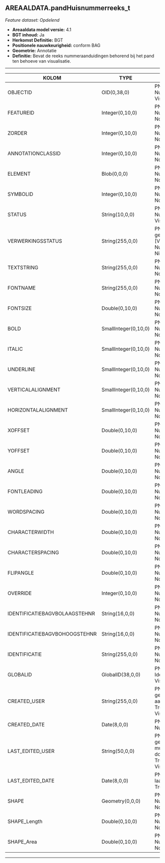 ## AREAALDATA.pandHuisnummerreeks_t

*Feature dataset: Opdelend*


* __Areaaldata model versie:__ 4.1
* __BGT inhoud:__ Ja
* __Herkomst Definitie:__ BGT
* __Positionele nauwkeurigheid:__ conform BAG
* __Geometrie:__ Annotatie
* __Definitie:__ Bevat de reeks nummeraanduidingen behorend bij het pand ten behoeve van visualisatie.


***

|KOLOM                             |TYPE          	    |DEFINITIE|
|------                            |----          	    |-----    |
|OBJECTID                          |OID(0,38,0)         |PNH; Interne ID ArcGIS; Nullable: False; Visible:Yes|
|FEATUREID                         |Integer(0,10,0)     |PNH; Beschrijving; Nullable: True; Default: None; Visible:No|
|ZORDER                            |Integer(0,10,0)     |PNH; Beschrijving; Nullable: True; Default: None; Visible:No|
|ANNOTATIONCLASSID                 |Integer(0,10,0)     |PNH; Beschrijving; Nullable: True; Default: None; Visible:No|
|ELEMENT                           |Blob(0,0,0)         |PNH; Beschrijving; Nullable: True; Default: None; Visible:No|
|SYMBOLID                          |Integer(0,10,0)     |PNH; Beschrijving; Nullable: True; Default: None; Visible:No|
|STATUS                            |String(10,0,0)      |PNH; Beschrijving; Nullable: True; Default: 0; Visible:No|
|VERWERKINGSSTATUS                 |String(255,0,0)     |PNH; Status van de gegevens; keuzelijst [VERWERKINGSSTATUS]; Nullable: False; Default: Nieuw; Visible:Yes|
|TEXTSTRING                        |String(255,0,0)     |PNH; Beschrijving; Nullable: True; Default: None; Visible:No|
|FONTNAME                          |String(255,0,0)     |PNH; Beschrijving; Nullable: True; Default: None; Visible:No|
|FONTSIZE                          |Double(0,10,0)      |PNH; Beschrijving; Nullable: True; Default: None; Visible:No|
|BOLD                              |SmallInteger(0,10,0)|PNH; Beschrijving; Nullable: True; Default: None; Visible:No|
|ITALIC                            |SmallInteger(0,10,0)|PNH; Beschrijving; Nullable: True; Default: None; Visible:No|
|UNDERLINE                         |SmallInteger(0,10,0)|PNH; Beschrijving; Nullable: True; Default: None; Visible:No|
|VERTICALALIGNMENT                 |SmallInteger(0,10,0)|PNH; Beschrijving; Nullable: True; Default: None; Visible:No|
|HORIZONTALALIGNMENT               |SmallInteger(0,10,0)|PNH; Beschrijving; Nullable: True; Default: None; Visible:No|
|XOFFSET                           |Double(0,10,0)      |PNH; Beschrijving; Nullable: True; Default: None; Visible:No|
|YOFFSET                           |Double(0,10,0)      |PNH; Beschrijving; Nullable: True; Default: None; Visible:No|
|ANGLE                             |Double(0,10,0)      |PNH; Beschrijving; Nullable: True; Default: None; Visible:No|
|FONTLEADING                       |Double(0,10,0)      |PNH; Beschrijving; Nullable: True; Default: None; Visible:No|
|WORDSPACING                       |Double(0,10,0)      |PNH; Beschrijving; Nullable: True; Default: None; Visible:No|
|CHARACTERWIDTH                    |Double(0,10,0)      |PNH; Beschrijving; Nullable: True; Default: None; Visible:No|
|CHARACTERSPACING                  |Double(0,10,0)      |PNH; Beschrijving; Nullable: True; Default: None; Visible:No|
|FLIPANGLE                         |Double(0,10,0)      |PNH; Beschrijving; Nullable: True; Default: None; Visible:No|
|OVERRIDE                          |Integer(0,10,0)     |PNH; Beschrijving; Nullable: True; Default: None; Visible:No|
|IDENTIFICATIEBAGVBOLAAGSTEHNR     |String(16,0,0)      |PNH; Beschrijving; Nullable: False; Default: None; Visible:No|
|IDENTIFICATIEBAGVBOHOOGSTEHNR     |String(16,0,0)      |PNH; Beschrijving; Nullable: True; Default: None; Visible:No|
|IDENTIFICATIE                     |String(255,0,0)     |PNH; Beschrijving; Nullable: False; Default: None; Visible:No|
|GLOBALID                          |GlobalID(38,0,0)    |PNH; Global Unique Identifier; Nullable: False; Visible:No|
|CREATED_USER                      |String(255,0,0)     |PNH; Naam van gebruiker die de rij heeft aangemaakt; Nullable: True; Default: None; Visible:No|
|CREATED_DATE                      |Date(8,0,0)         |PNH; Aanmaakdatum; Nullable: True; Visible:No|
|LAST_EDITED_USER                  |String(50,0,0)      |PNH; Naam van gebruiker die de laatste mutatie heeft doorgevoerd; Nullable: True; Default: None; Visible:No|
|LAST_EDITED_DATE                  |Date(8,0,0)         |PNH; Datum van de laatste mutatie; Nullable: True; Visible:No|
|SHAPE                             |Geometry(0,0,0)     |PNH; Beschrijving; Nullable: True; Default: None; Visible:Yes|
|SHAPE_Length                      |Double(0,10,0)      |PNH; Beschrijving; Nullable: True; Default: None; Visible:Yes|
|SHAPE_Area                        |Double(0,10,0)      |PNH; Beschrijving; Nullable: True; Default: None; Visible:Yes|
***
